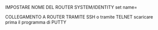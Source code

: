 IMPOSTARE NOME DEL ROUTER
SYSTEM/IDENTITY 
set name=

COLLEGAMENTO A ROUTER TRAMITE SSH o tramite TELNET 
scaricare prima il programma di PUTTY

